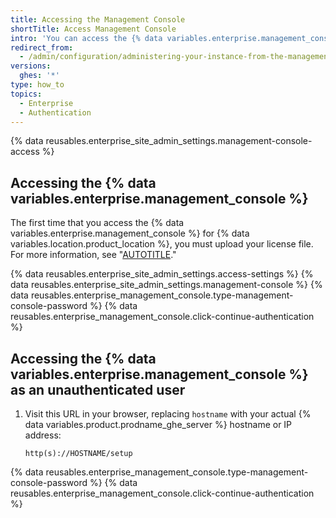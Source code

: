 ```yaml
---
title: Accessing the Management Console
shortTitle: Access Management Console
intro: 'You can access the {% data variables.enterprise.management_console %} as the root site administrator or a {% data variables.enterprise.management_console %} user.'
redirect_from:
  - /admin/configuration/administering-your-instance-from-the-management-console/accessing-the-management-console
versions:
  ghes: '*'
type: how_to
topics:
  - Enterprise
  - Authentication
---
```


{% data reusables.enterprise_site_admin_settings.management-console-access %}

## Accessing the {% data variables.enterprise.management_console %}

The first time that you access the {% data variables.enterprise.management_console %} for {% data variables.location.product_location %}, you must upload your license file. For more information, see "[AUTOTITLE](/billing/managing-your-license-for-github-enterprise)."

{% data reusables.enterprise_site_admin_settings.access-settings %}
{% data reusables.enterprise_site_admin_settings.management-console %}
{% data reusables.enterprise_management_console.type-management-console-password %}
{% data reusables.enterprise_management_console.click-continue-authentication %}

## Accessing the {% data variables.enterprise.management_console %} as an unauthenticated user

1. Visit this URL in your browser, replacing `hostname` with your actual {% data variables.product.prodname_ghe_server %} hostname or IP address:

   ```shell
   http(s)://HOSTNAME/setup
   ```

{% data reusables.enterprise_management_console.type-management-console-password %}
{% data reusables.enterprise_management_console.click-continue-authentication %}

